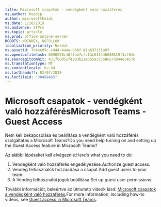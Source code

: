 ```yaml
---
title: Microsoft csapatok - vendégként való hozzáférés
ms.author: heidip
author: microsoftheidi
ms.date: 1/18/2019
ms.audience: ITPro
ms.topic: article
ms.prod: office-online-server
ROBOTS: NOINDEX, NOFOLLOW
localization_priority: Normal
ms.assetid: 7c44ed9c-e944-4a4a-b36f-81b637131a9f
ms.openlocfilehash: 0890950c48ffae7cfc13c641446088819f1cf04c
ms.sourcegitcommit: 431f60d51f4203b22e655a37358667d844e3e576
ms.translationtype: MT
ms.contentlocale: hu-HU
ms.lasthandoff: 03/07/2019
ms.locfileid: "30468485"
---
```

# <a name="microsoft-teams---guest-access"></a><span data-ttu-id="59c58-102">Microsoft csapatok - vendégként való hozzáférés</span><span class="sxs-lookup"><span data-stu-id="59c58-102">Microsoft Teams - Guest Access</span></span>

<span data-ttu-id="59c58-103">Nem kell bekapcsolása és beállítása a vendégként való hozzáférés szolgáltatás a Microsoft Teams?</span><span class="sxs-lookup"><span data-stu-id="59c58-103">Do you need help turning on and setting up the Guest Access feature in Microsoft Teams?</span></span>

<span data-ttu-id="59c58-104">Az alábbi lépéseket kell elvégeznie:</span><span class="sxs-lookup"><span data-stu-id="59c58-104">Here's what you need to do:</span></span>

1. <span data-ttu-id="59c58-105">Vendégként való hozzáférés engedélyezése.</span><span class="sxs-lookup"><span data-stu-id="59c58-105">Authorize guest access.</span></span>
1. <span data-ttu-id="59c58-106">Vendég felhasználók hozzáadása a csapat.</span><span class="sxs-lookup"><span data-stu-id="59c58-106">Add guest users to your team.</span></span>
1. <span data-ttu-id="59c58-107">A Vendég felhasználói jogok beállítása.</span><span class="sxs-lookup"><span data-stu-id="59c58-107">Set up guest user permissions.</span></span>

<span data-ttu-id="59c58-108">További információt, beleértve az útmutató videók lásd: [Microsoft csapatok a vendégként való hozzáférés](https://docs.microsoft.com/en-us/microsoftteams/guest-access).</span><span class="sxs-lookup"><span data-stu-id="59c58-108">For more information, including how-to videos, see [Guest access in Microsoft Teams](https://docs.microsoft.com/en-us/microsoftteams/guest-access).</span></span>

